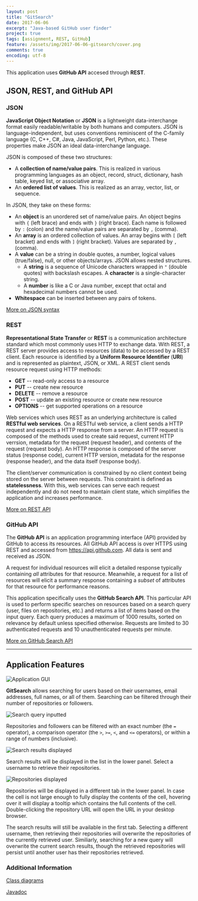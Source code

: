 ```yaml
---
layout: post
title: "GitSearch"
date: 2017-06-06
excerpt: "Java-based GitHub user finder"
project: true
tags: [assignment, REST, GitHub]
feature: /assets/img/2017-06-06-gitsearch/cover.png
comments: true
encoding: utf-8
---
```


This application uses **GitHub API** accesed through **REST**.

## JSON, REST, and GitHub API
### JSON
**JavaScript Object Notation** or **JSON** is a lightweight data-interchange format easily readable/writable by both humans and computers. JSON is language-independent, but uses conventions reminiscent of the C-family language (C, C++, C#, Java, JavaScript, Perl, Python, etc.). These properties make JSON an ideal data-interchange language.

JSON is composed of these two structures:
* A **collection of name/value pairs**. This is realized in various programming languages as an object, record, struct, dictionary, hash table, keyed list, or associative array.
* An **ordered list of values**. This is realized as an array, vector, list, or sequence.

In JSON, they take on these forms:
* An **object** is an unordered set of name/value pairs. An object begins with `{` (left brace) and ends with `}` (right brace). Each name is followed by `:` (colon) and the name/value pairs are separated by `,` (comma).
* An **array** is an ordered collection of values. An array begins with `[` (left bracket) and ends with `]` (right bracket). Values are separated by `,` (comma).
* A **value** can be a string in double quotes, a number, logical values (true/false), null, or other objects/arrays. JSON allows nested structures.
  * A **string** is a sequence of Unicode characters wrapped in `"` (double quotes) with backslash escapes. A **character** is a single-character string.
  * A **number** is like a C or Java number, except that octal and hexadecimal numbers cannot be used.
* **Whitespace** can be inserted between any pairs of tokens.

[More on JSON syntax](https://www.w3schools.com/js/js_json_syntax.asp)

### REST
**Representational State Transfer** or **REST** is a communication architecture standard which most commonly uses HTTP to exchange data. With REST, a REST server provides access to resources (data) to be accessed by a REST client. Each resource is identified by a **Uniform Resource Identifier** (**URI**) and is represented as plaintext, JSON, or XML. A REST client sends resource request using HTTP methods:
* **GET** -- read-only access to a resource
* **PUT** -- create new resource
* **DELETE** -- remove a resource
* **POST** -- update an existing resource or create new resource
* **OPTIONS** -- get supported operations on a resource

Web services which uses REST as an underlying architecture is called **RESTful web services**. On a RESTful web service, a client sends a HTTP request and expects a HTTP response from a server. An HTTP request is composed of the methods used to create said request, current HTTP verrsion, metadata for the request (request header), and contents of the request (request body). An HTTP response is composed of the server status (response code), current HTTP version, metadata for the response (response header), and the data itself (response body).

The client/server communication is constrained by no client context being stored on the server between requests. This constraint is defined as **statelessness**. With this, web services can serve each request independently and do not need to maintain client state, which simplifies the application and increases performance.

[More on REST API](http://web.archive.org/web/20130116005443/http://tomayko.com/writings/rest-to-my-wife)

### GitHub API
The **GitHub API** is an application programming interface (API) provided by GitHub to access its resources. All GitHub API access is over HTTPS using REST and accessed from https://api.github.com. All data is sent and received as JSON.

A request for individual resources will elicit a detailed response typically containing *all* attributes for that resource. Meanwhile, a request for a list of resources will elicit a summary response containing a *subset* of attributes for that resource for performance reasons.

This application specifically uses the **GitHub Search API**. This particular API is used to perform specific searches on resources based on a search query (user, files on repositories, etc.) and returns a list of items based on the input query. Each query produces a maximum of 1000 results, sorted on relevance by default unless specified otherwise. Requests are limited to 30 authenticated requests and 10 unauthenticated requests per minute.

[More on GitHub Search API](https://developer.github.com/v3/search/)

-----
## Application Features

![Application GUI][ss001]

**GitSearch** allows searching for users based on their usernames, email addresses, full names, or all of them. Searching can be filtered through their number of repositories or followers.

![Search query inputted][ss002]

Repositories and followers can be filtered with an exact number (the `=` operator), a comparison operator (the `>`, `>=`, `<`, and `<=` operators), or within a range of numbers (inclusive).

![Search results displayed][ss004]

Search results will be displayed in the list in the lower panel. Select a username to retrieve their repositories.

![Repositories displayed][ss005]

Repositories will be displayed in a different tab in the lower panel. In case the cell is not large enough to fully display the contents of the cell, hovering over it will display a tooltip which contains the full contents of the cell. Double-clicking the repository URL will open the URL in your desktop browser.

The search results will still be available in the first tab. Selecting a different username, then retrieving their repositories will overwrite the repositories of the currently retrieved user. Similiarly, searching for a new query will overwrite the current search results, though the retrieved repositories will persist until another user has their repositories retrieved.

### Additional Information
[Class diagrams](https://github.com/felixlimanta/GitSearch/tree/master/docs/class_diagram_final)

[Javadoc](https://felixlimanta.github.io/GitSearch/javadoc/index.html)

[ss001]: /assets/img/2017-06-06-gitsearch/screenshot_001.png
[ss002]: /assets/img/2017-06-06-gitsearch/screenshot_002.png
[ss003]: /assets/img/2017-06-06-gitsearch/screenshot_003.png
[ss004]: /assets/img/2017-06-06-gitsearch/screenshot_004.png
[ss005]: /assets/img/2017-06-06-gitsearch/screenshot_005.png